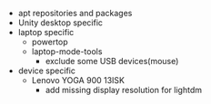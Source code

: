 - apt repositories and packages
- Unity desktop specific
- laptop specific
    - powertop
    - laptop-mode-tools
        - exclude some USB devices(mouse)
- device specific
    - Lenovo YOGA 900 13ISK
        - add missing display resolution for lightdm
